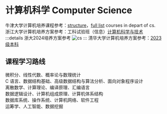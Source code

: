 # 计算机科学 Computer Science

牛津大学计算机培养课程参考：[structure](https://www.ox.ac.uk/admissions/undergraduate/courses/course-listing/computer-science)，[full list](https://www.cs.ox.ac.uk/admissions/undergraduate/courses/cs.html) courses in depart of cs.  
浙江大学计算机培养方案参考：工科试验班（信息）[计算机科学与技术](https://bksy.zju.edu.cn/2024/0816/c83018a2953499/page.htm)  
:::details 浙大2024培养方案参考
![cs](/img/course/2024zju-cs.jpg)
:::
清华大学计算机培养方案参考：[2023级本科](https://www.cs.tsinghua.edu.cn/info/1043/5969.htm)

## 课程学习路线

微积分、线性代数、概率论与数理统计  
C 语言、数据结构基础、高级数据结构与算法分析、面向对象程序设计  
离散数学、计算理论、编译原理、汇编语言  
数据逻辑设计、计算机组成原理、计算机体系结构  
数据库系统、操作系统、计算机网络、软件工程  
运筹学、人工智能、数据挖掘
